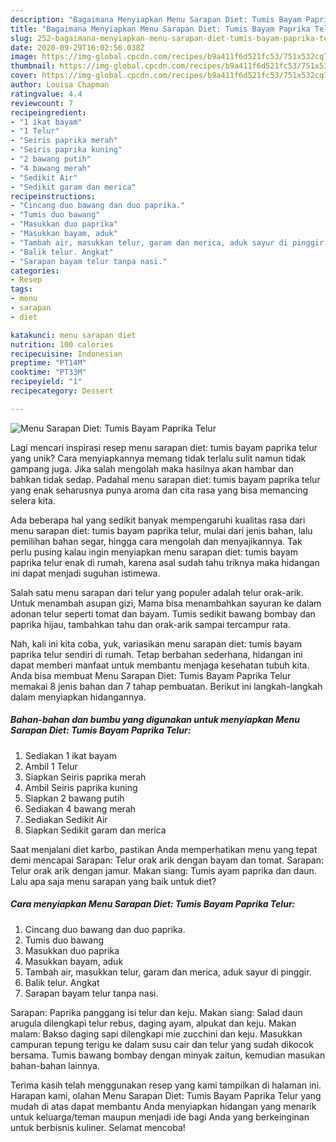 ```yaml
---
description: "Bagaimana Menyiapkan Menu Sarapan Diet: Tumis Bayam Paprika Telur, Enak"
title: "Bagaimana Menyiapkan Menu Sarapan Diet: Tumis Bayam Paprika Telur, Enak"
slug: 252-bagaimana-menyiapkan-menu-sarapan-diet-tumis-bayam-paprika-telur-enak
date: 2020-09-29T16:02:56.038Z
image: https://img-global.cpcdn.com/recipes/b9a411f6d521fc53/751x532cq70/menu-sarapan-diet-tumis-bayam-paprika-telur-foto-resep-utama.jpg
thumbnail: https://img-global.cpcdn.com/recipes/b9a411f6d521fc53/751x532cq70/menu-sarapan-diet-tumis-bayam-paprika-telur-foto-resep-utama.jpg
cover: https://img-global.cpcdn.com/recipes/b9a411f6d521fc53/751x532cq70/menu-sarapan-diet-tumis-bayam-paprika-telur-foto-resep-utama.jpg
author: Louisa Chapman
ratingvalue: 4.4
reviewcount: 7
recipeingredient:
- "1 ikat bayam"
- "1 Telur"
- "Seiris paprika merah"
- "Seiris paprika kuning"
- "2 bawang putih"
- "4 bawang merah"
- "Sedikit Air"
- "Sedikit garam dan merica"
recipeinstructions:
- "Cincang duo bawang dan duo paprika."
- "Tumis duo bawang"
- "Masukkan duo paprika"
- "Masukkan bayam, aduk"
- "Tambah air, masukkan telur, garam dan merica, aduk sayur di pinggir."
- "Balik telur. Angkat"
- "Sarapan bayam telur tanpa nasi."
categories:
- Resep
tags:
- menu
- sarapan
- diet

katakunci: menu sarapan diet 
nutrition: 100 calories
recipecuisine: Indonesian
preptime: "PT14M"
cooktime: "PT33M"
recipeyield: "1"
recipecategory: Dessert

---
```



![Menu Sarapan Diet: Tumis Bayam Paprika Telur](https://img-global.cpcdn.com/recipes/b9a411f6d521fc53/751x532cq70/menu-sarapan-diet-tumis-bayam-paprika-telur-foto-resep-utama.jpg)

Lagi mencari inspirasi resep menu sarapan diet: tumis bayam paprika telur yang unik? Cara menyiapkannya memang tidak terlalu sulit namun tidak gampang juga. Jika salah mengolah maka hasilnya akan hambar dan bahkan tidak sedap. Padahal menu sarapan diet: tumis bayam paprika telur yang enak seharusnya punya aroma dan cita rasa yang bisa memancing selera kita.

Ada beberapa hal yang sedikit banyak mempengaruhi kualitas rasa dari menu sarapan diet: tumis bayam paprika telur, mulai dari jenis bahan, lalu pemilihan bahan segar, hingga cara mengolah dan menyajikannya. Tak perlu pusing kalau ingin menyiapkan menu sarapan diet: tumis bayam paprika telur enak di rumah, karena asal sudah tahu triknya maka hidangan ini dapat menjadi suguhan istimewa.

Salah satu menu sarapan dari telur yang populer adalah telur orak-arik. Untuk menambah asupan gizi, Mama bisa menambahkan sayuran ke dalam adonan telur seperti tomat dan bayam. Tumis sedikit bawang bombay dan paprika hijau, tambahkan tahu dan orak-arik sampai tercampur rata.


Nah, kali ini kita coba, yuk, variasikan menu sarapan diet: tumis bayam paprika telur sendiri di rumah. Tetap berbahan sederhana, hidangan ini dapat memberi manfaat untuk membantu menjaga kesehatan tubuh kita. Anda bisa membuat Menu Sarapan Diet: Tumis Bayam Paprika Telur memakai 8 jenis bahan dan 7 tahap pembuatan. Berikut ini langkah-langkah dalam menyiapkan hidangannya.

<!--inarticleads1-->

##### Bahan-bahan dan bumbu yang digunakan untuk menyiapkan Menu Sarapan Diet: Tumis Bayam Paprika Telur:

1. Sediakan 1 ikat bayam
1. Ambil 1 Telur
1. Siapkan Seiris paprika merah
1. Ambil Seiris paprika kuning
1. Siapkan 2 bawang putih
1. Sediakan 4 bawang merah
1. Sediakan Sedikit Air
1. Siapkan Sedikit garam dan merica


Saat menjalani diet karbo, pastikan Anda memperhatikan menu yang tepat demi mencapai Sarapan: Telur orak arik dengan bayam dan tomat. Sarapan: Telur orak arik dengan jamur. Makan siang: Tumis ayam paprika dan daun. Lalu apa saja menu sarapan yang baik untuk diet? 

<!--inarticleads2-->

##### Cara menyiapkan Menu Sarapan Diet: Tumis Bayam Paprika Telur:

1. Cincang duo bawang dan duo paprika.
1. Tumis duo bawang
1. Masukkan duo paprika
1. Masukkan bayam, aduk
1. Tambah air, masukkan telur, garam dan merica, aduk sayur di pinggir.
1. Balik telur. Angkat
1. Sarapan bayam telur tanpa nasi.


Sarapan: Paprika panggang isi telur dan keju. Makan siang: Salad daun arugula dilengkapi telur rebus, daging ayam, alpukat dan keju. Makan malam: Bakso daging sapi dilengkapi mie zucchini dan keju. Masukkan campuran tepung terigu ke dalam susu cair dan telur yang sudah dikocok bersama. Tumis bawang bombay dengan minyak zaitun, kemudian masukan bahan-bahan lainnya. 

Terima kasih telah menggunakan resep yang kami tampilkan di halaman ini. Harapan kami, olahan Menu Sarapan Diet: Tumis Bayam Paprika Telur yang mudah di atas dapat membantu Anda menyiapkan hidangan yang menarik untuk keluarga/teman maupun menjadi ide bagi Anda yang berkeinginan untuk berbisnis kuliner. Selamat mencoba!
